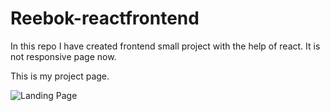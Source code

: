 # Reebok-reactfrontend
In this repo I have created frontend small project with the help of react.
It is not responsive page now.


This is my project page.

![Landing Page](https://github.com/PIYUSHPAWAR46/Reebok-reactfrontend/assets/135423125/85096552-4e77-43ae-9419-98f69033910f)
